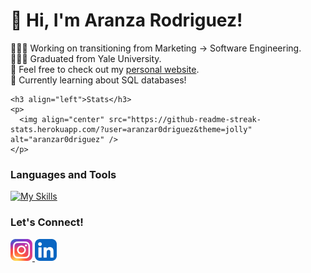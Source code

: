 <!-- Quick introduction about me: -->

# 🦙 Hi, I'm Aranza Rodriguez!

👩🏽‍💻 Working on transitioning from Marketing -> Software Engineering.<br/>
👩🏻‍🎓 Graduated from Yale University.<br/>
🦙 Feel free to check out my [personal website](https://www.aranzarodriguez.dev).<br/>
💭 Currently learning about SQL databases!<br/>

<!-- Stats regarding my github account -->
    <h3 align="left">Stats</h3>
    <p>
      <img align="center" src="https://github-readme-streak-stats.herokuapp.com/?user=aranzar0driguez&theme=jolly" alt="aranzar0driguez" />
    </p>

<!-- Languages I've utilized  -->

  <h3 align="left">Languages and Tools</h3>
  
  [![My Skills](https://skillicons.dev/icons?i=html,css,swift,js,ts,python,react,firebase,postgres,postman,nodejs,vscode&perline=6)](https://skillicons.dev)


<!-- Stats regarding my github account -->

  <h3 align="left">Let's Connect!</h3>

  <div>
      <a href="https://www.instagram.com/alpaca.qween/">
          <img src="https://raw.githubusercontent.com/tandpfun/skill-icons/main/icons/Instagram.svg" alt="Instagram" width="35" height="35"/>
      </a>
      <a href="https://www.linkedin.com/in/aranza-rodriguez">
          <img src="https://raw.githubusercontent.com/tandpfun/skill-icons/65dea6c4eaca7da319e552c09f4cf5a9a8dab2c8/icons/LinkedIn.svg" alt="Linkedin" width="35" height="35"/>
      </a>
    
  </div>
